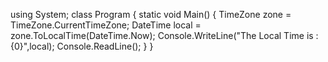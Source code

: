 using System;
class Program
{
    static void Main()
    {
        TimeZone zone = TimeZone.CurrentTimeZone;
        DateTime local = zone.ToLocalTime(DateTime.Now);
        Console.WriteLine("The Local Time is : {0}",local);
        Console.ReadLine();
    }
}
